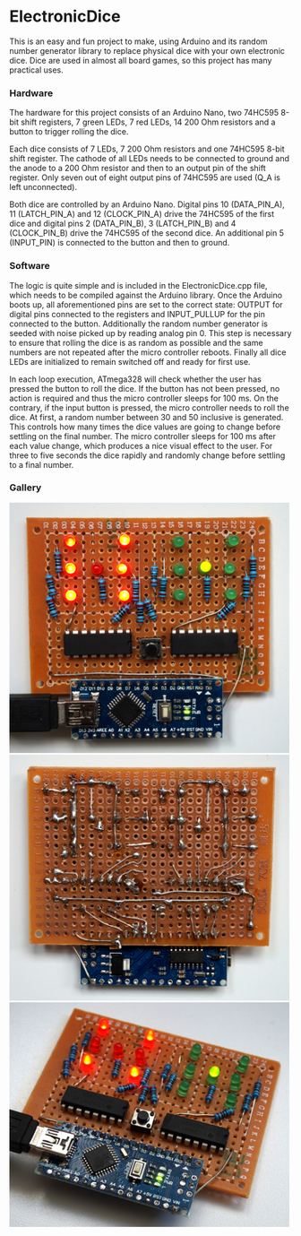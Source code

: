 # ElectronicDice

This is an easy and fun project to make, using Arduino and its random number
generator library to replace physical dice with your own electronic dice. Dice
are used in almost all board games, so this project has many practical uses.



### Hardware

The hardware for this project consists of an Arduino Nano, two 74HC595 8-bit
shift registers, 7 green LEDs, 7 red LEDs, 14 200 Ohm resistors and a button to
trigger rolling the dice.

Each dice consists of 7 LEDs, 7 200 Ohm resistors and one 74HC595 8-bit shift
register. The cathode of all LEDs needs to be connected to ground and the anode
to a 200 Ohm resistor and then to an output pin of the shift register. Only
seven out of eight output pins of 74HC595 are used (Q\_A is left unconnected).

Both dice are controlled by an Arduino Nano. Digital pins 10 (DATA\_PIN\_A), 11
(LATCH\_PIN\_A) and 12 (CLOCK\_PIN\_A) drive the 74HC595 of the first dice and
digital pins 2 (DATA\_PIN\_B), 3 (LATCH\_PIN\_B) and 4 (CLOCK\_PIN\_B) drive the
74HC595 of the second dice. An additional pin 5 (INPUT\_PIN) is connected to the
button and then to ground.



### Software

The logic is quite simple and is included in the ElectronicDice.cpp file, which
needs to be compiled against the Arduino library. Once the Arduino boots up,
all aforementioned pins are set to the correct state: OUTPUT for digital pins
connected to the registers and INPUT\_PULLUP for the pin connected to the
button. Additionally the random number generator is seeded with noise picked up
by reading analog pin 0. This step is necessary to ensure that rolling the dice
is as random as possible and the same numbers are not repeated after the micro
controller reboots. Finally all dice LEDs are initialized to remain switched
off and ready for first use.

In each loop execution, ATmega328 will check whether the user has pressed the
button to roll the dice. If the button has not been pressed, no action is
required and thus the micro controller sleeps for 100 ms. On the contrary, if
the input button is pressed, the micro controller needs to roll the dice. At
first, a random number between 30 and 50 inclusive is generated. This controls
how many times the dice values are going to change before settling on the final
number. The micro controller sleeps for 100 ms after each value change, which
produces a nice visual effect to the user. For three to five seconds the dice
rapidly and randomly change before settling to a final number.



### Gallery

<img src="gallery/ElectronicDice1.JPG" width="500">
<img src="gallery/ElectronicDice2.JPG" width="500">
<img src="gallery/ElectronicDice3.JPG" width="500">


